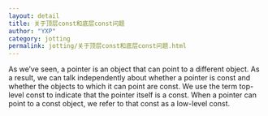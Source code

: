 ```yaml
---
layout: detail
title: 关于顶层const和底层const问题
author: "YXP"
category: jotting
permalink: jotting/关于顶层const和底层const问题.html
---
```

As we’ve seen, a pointer is an object that can point to a different object. As a result,
we can talk independently about whether a pointer is const and whether the objects
to which it can point are const. We use the term top-level const to indicate that the
pointer itself is a const. When a pointer can point to a const object, we refer to
that const as a low-level const.

